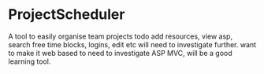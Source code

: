 # ProjectScheduler
A tool to easily organise team projects
todo
add resources, view asp, search free time blocks, logins, edit etc will need to investigate further.
want to make it web based to need to investigate ASP MVC, will be a good learning tool.

